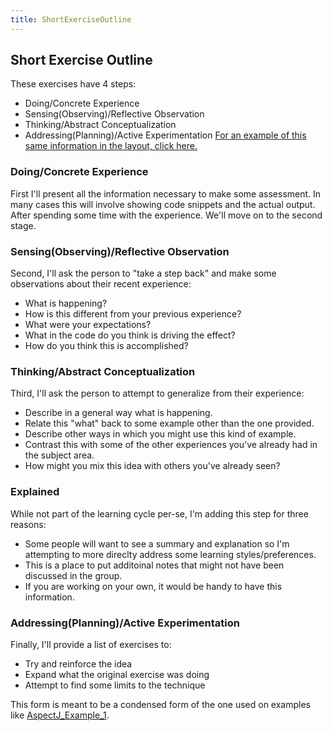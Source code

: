 ```yaml
---
title: ShortExerciseOutline
---
```

## Short Exercise Outline
These exercises have 4 steps:
* Doing/Concrete Experience
* Sensing(Observing)/Reflective Observation
* Thinking/Abstract Conceptualization
* Addressing(Planning)/Active Experimentation
[For an example of this same information in the layout, click here.](ShortExerciseOutlineExperience)

### Doing/Concrete Experience
First I'll present all the information necessary to make some assessment. In many cases this will involve showing code snippets and the actual output. After spending some time with the experience. We'll move on to the second stage.

### Sensing(Observing)/Reflective Observation
Second, I'll ask the person to "take a step back" and make some observations about their recent experience:
* What is happening?
* How is this different from your previous experience?
* What were your expectations?
* What in the code do you think is driving the effect?
* How do you think this is accomplished?

### Thinking/Abstract Conceptualization
Third, I'll ask the person to attempt to generalize from their experience:
* Describe in a general way what is happening.
* Relate this "what" back to some example other than the one provided.
* Describe other ways in which you might use this kind of example.
* Contrast this with some of the other experiences you've already had in the subject area.
* How might you mix this idea with others you've already seen?

### Explained
While not part of the learning cycle per-se, I'm adding this step for three reasons:
* Some people will want to see a summary and explanation so I'm attempting to more direclty address some learning styles/preferences.
* This is a place to put additoinal notes that might not have been discussed in the group.
* If you are working on your own, it would be handy to have this information.

### Addressing(Planning)/Active Experimentation
Finally, I'll provide a list of exercises to:
* Try and reinforce the idea
* Expand what the original exercise was doing
* Attempt to find some limits to the technique

This form is meant to be a condensed form of the one used on examples like [AspectJ_Example_1](AspectJ_Example_1).
